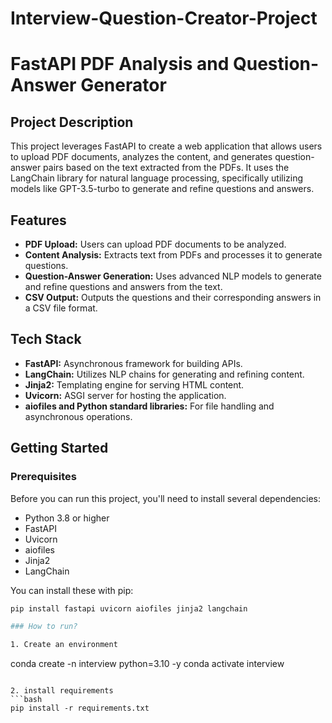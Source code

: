 # Interview-Question-Creator-Project

# FastAPI PDF Analysis and Question-Answer Generator

## Project Description
This project leverages FastAPI to create a web application that allows users to upload PDF documents, analyzes the content, and generates question-answer pairs based on the text extracted from the PDFs. It uses the LangChain library for natural language processing, specifically utilizing models like GPT-3.5-turbo to generate and refine questions and answers.

## Features
- **PDF Upload:** Users can upload PDF documents to be analyzed.
- **Content Analysis:** Extracts text from PDFs and processes it to generate questions.
- **Question-Answer Generation:** Uses advanced NLP models to generate and refine questions and answers from the text.
- **CSV Output:** Outputs the questions and their corresponding answers in a CSV file format.

## Tech Stack
- **FastAPI:** Asynchronous framework for building APIs.
- **LangChain:** Utilizes NLP chains for generating and refining content.
- **Jinja2:** Templating engine for serving HTML content.
- **Uvicorn:** ASGI server for hosting the application.
- **aiofiles and Python standard libraries:** For file handling and asynchronous operations.

## Getting Started

### Prerequisites
Before you can run this project, you'll need to install several dependencies:
- Python 3.8 or higher
- FastAPI
- Uvicorn
- aiofiles
- Jinja2
- LangChain

You can install these with pip:
```bash
pip install fastapi uvicorn aiofiles jinja2 langchain

### How to run?

1. Create an environment
```
conda create -n interview python=3.10 -y
conda activate interview
```

2. install requirements
```bash
pip install -r requirements.txt
```
